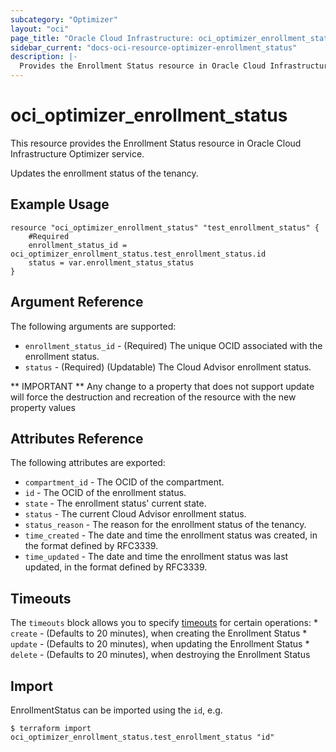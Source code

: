 ```yaml
---
subcategory: "Optimizer"
layout: "oci"
page_title: "Oracle Cloud Infrastructure: oci_optimizer_enrollment_status"
sidebar_current: "docs-oci-resource-optimizer-enrollment_status"
description: |-
  Provides the Enrollment Status resource in Oracle Cloud Infrastructure Optimizer service
---
```


# oci_optimizer_enrollment_status
This resource provides the Enrollment Status resource in Oracle Cloud Infrastructure Optimizer service.

Updates the enrollment status of the tenancy.


## Example Usage

```hcl
resource "oci_optimizer_enrollment_status" "test_enrollment_status" {
	#Required
	enrollment_status_id = oci_optimizer_enrollment_status.test_enrollment_status.id
	status = var.enrollment_status_status
}
```

## Argument Reference

The following arguments are supported:

* `enrollment_status_id` - (Required) The unique OCID associated with the enrollment status.
* `status` - (Required) (Updatable) The Cloud Advisor enrollment status.


** IMPORTANT **
Any change to a property that does not support update will force the destruction and recreation of the resource with the new property values

## Attributes Reference

The following attributes are exported:

* `compartment_id` - The OCID of the compartment.
* `id` - The OCID of the enrollment status.
* `state` - The enrollment status' current state.
* `status` - The current Cloud Advisor enrollment status.
* `status_reason` - The reason for the enrollment status of the tenancy.
* `time_created` - The date and time the enrollment status was created, in the format defined by RFC3339.
* `time_updated` - The date and time the enrollment status was last updated, in the format defined by RFC3339.

## Timeouts

The `timeouts` block allows you to specify [timeouts](https://registry.terraform.io/providers/oracle/oci/latest/docs/guides/changing_timeouts) for certain operations:
	* `create` - (Defaults to 20 minutes), when creating the Enrollment Status
	* `update` - (Defaults to 20 minutes), when updating the Enrollment Status
	* `delete` - (Defaults to 20 minutes), when destroying the Enrollment Status


## Import

EnrollmentStatus can be imported using the `id`, e.g.

```
$ terraform import oci_optimizer_enrollment_status.test_enrollment_status "id"
```

